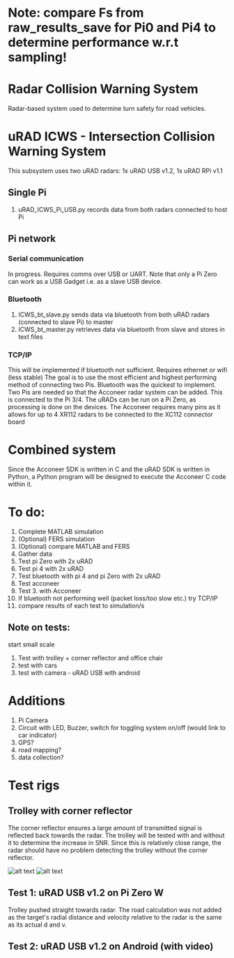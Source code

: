 
# Note: compare Fs from raw_results_save for Pi0 and Pi4 to determine performance w.r.t sampling!

# Radar Collision Warning System
Radar-based system used to determine turn safety for road vehicles.

# uRAD ICWS - Intersection Collision Warning System
This subsystem uses two uRAD radars: 1x uRAD USB v1.2, 1x uRAD RPi v1.1

## Single Pi
1. uRAD_ICWS_Pi_USB.py records data from both radars connected to host Pi

## Pi network

### Serial communication
In progress. Requires comms over USB or UART. Note that only a Pi Zero can work as a USB Gadget i.e. as a slave USB device.

### Bluetooth
1. ICWS_bt_slave.py sends data via bluetooth from both uRAD radars (connected to slave Pi) to master
2. ICWS_bt_master.py retrieves data via bluetooth from slave and stores in text files

### TCP/IP
This will be implemented if bluetooth not sufficient. Requires ethernet or wifi (less stable)
The goal is to use the most efficient and highest performing method of connecting two Pis. Bluetooth was the quickest to implement. 
Two Pis are needed so that the Acconeer radar system can be added. This is connected to the Pi 3/4. The uRADs can be run on a Pi Zero, as processing is done on the devices. The Acconeer requires many pins as it allows for up to 4 XR112 radars to be connected to the XC112 connector board

# Combined system

Since the Acconeer SDK is written in C and the uRAD SDK is written in Python, a Python program will be designed to execute the Acconeer C code within it.

# To do:
1. Complete MATLAB simulation
2. (Optional) FERS simulation
3. (Optional) compare MATLAB and FERS
4. Gather data
  1. Test pi Zero with 2x uRAD
  2. Test pi 4 with 2x uRAD
  3. Test bluetooth with pi 4 and pi Zero with 2x uRAD
  4. Test acconeer
  5. Test 3. with Acconeer
5. If bluetooth not performing well (packet loss/too slow etc.) try TCP/IP
6. compare results of each test to simulation/s

## Note on tests:
start small scale
1. Test with trolley + corner reflector and office chair
2. test with cars
3. test with camera - uRAD USB with android

# Additions
1. Pi Camera
2. Circuit with LED, Buzzer, switch for toggling system on/off (would link to car indicator)
3. GPS?
4. road mapping?
5. data collection?

# Test rigs

## Trolley with corner reflector
The corner reflector ensures a large amount of transmitted signal is reflected back towards the radar. The trolley will be tested with and without it to determine the increase in SNR. Since this is relatively close range, the radar should have no problem detecting the trolley without the corner reflector.

![alt text](https://github.com/dayalannair/RCWS/blob/master/test_rig_photos/trolley_front.jpg?raw=true)
![alt text](https://github.com/dayalannair/RCWS/blob/master/test_rig_photos/trolley_side.jpg?raw=true)

## Test 1: uRAD USB v1.2 on Pi Zero W
Trolley pushed straight towards radar. The road calculation was not added as the target's radial distance and velocity relative to the radar is the same as its actual d and v.

## Test 2: uRAD USB v1.2 on Android (with video)




